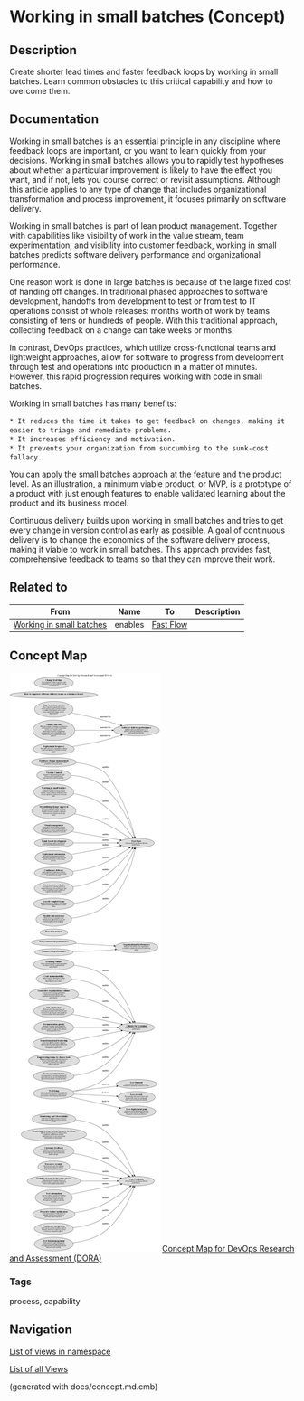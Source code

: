 # Working in small batches (Concept)
## Description
Create shorter lead times and faster feedback loops by working in small batches. Learn common obstacles to this critical capability and how to overcome them.

## Documentation
Working in small batches is an essential principle in any discipline where feedback loops are important, or you want to learn quickly from your decisions. Working in small batches allows you to rapidly test hypotheses about whether a particular improvement is likely to have the effect you want, and if not, lets you course correct or revisit assumptions. Although this article applies to any type of change that includes organizational transformation and process improvement, it focuses primarily on software delivery.

Working in small batches is part of lean product management. Together with capabilities like visibility of work in the value stream, team experimentation, and visibility into customer feedback, working in small batches predicts software delivery performance and organizational performance.

One reason work is done in large batches is because of the large fixed cost of handing off changes. In traditional phased approaches to software development, handoffs from development to test or from test to IT operations consist of whole releases: months worth of work by teams consisting of tens or hundreds of people. With this traditional approach, collecting feedback on a change can take weeks or months.

In contrast, DevOps practices, which utilize cross-functional teams and lightweight approaches, allow for software to progress from development through test and operations into production in a matter of minutes. However, this rapid progression requires working with code in small batches.

Working in small batches has many benefits:

    * It reduces the time it takes to get feedback on changes, making it easier to triage and remediate problems.
    * It increases efficiency and motivation.
    * It prevents your organization from succumbing to the sunk-cost fallacy.

You can apply the small batches approach at the feature and the product level. As an illustration, a minimum viable product, or MVP, is a prototype of a product with just enough features to enable validated learning about the product and its business model.

Continuous delivery builds upon working in small batches and tries to get every change in version control as early as possible. A goal of continuous delivery is to change the economics of the software delivery process, making it viable to work in small batches. This approach provides fast, comprehensive feedback to teams so that they can improve their work.

## Related to
| From | Name | To | Description |
|---|---|---|---|
| [Working in small batches](../../software-development/dora/working-in-small-batches.md) | enables | [Fast Flow](../../software-development/dora/fast-flow.md) |  |

## Concept Map
![Concept Map for DevOps Research and Assessment (DORA)](../../software-development/dora/concept-view.png)
[Concept Map for DevOps Research and Assessment (DORA)](../../software-development/dora/concept-view.md)

### Tags
process, capability


## Navigation
[List of views in namespace](./views-in-namespace.md)

[List of all Views](../../views.md)

(generated with docs/concept.md.cmb)
